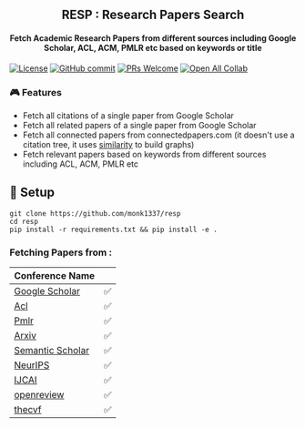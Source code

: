 <h2 align="center">RESP : Research Papers Search </h2>
<h4 align="center"> Fetch Academic Research Papers from different sources including Google Scholar, ACL, ACM, PMLR etc based on keywords or title </h3>

[![License](https://img.shields.io/badge/License-Apache_2.0-blue.svg)](https://opensource.org/licenses/Apache-2.0)
[![GitHub commit](https://img.shields.io/github/last-commit/monk1337/resp)](https://github.com/monk1337/resp/commits/main)
[![PRs Welcome](https://img.shields.io/badge/PRs-welcome-brightgreen.svg?style=flat-square)](http://makeapullrequest.com)
[![Open All Collab](https://colab.research.google.com/assets/colab-badge.svg)](https://colab.research.google.com/drive/188cWcZrBRVGAF3Dp_5uswmLgbBNKSioB?usp=sharing)



### 🎮 Features

- Fetch all citations of a single paper from Google Scholar
- Fetch all related papers of a single paper from Google Scholar
- Fetch all connected papers from connectedpapers.com (it doesn't use a citation tree, it uses [similarity](https://www.connectedpapers.com/about) to build graphs)
- Fetch relevant papers based on keywords from different sources including ACL, ACM, PMLR etc



## 🤖 Setup

```shell
git clone https://github.com/monk1337/resp
cd resp 
pip install -r requirements.txt && pip install -e .
```






### Fetching Papers from :

| Conference Name |  |
|-------------|-------|
| [Google Scholar](https://scholar.google.com/) | ✅    |
| [Acl](https://aclanthology.org/) | ✅    |
| [Pmlr](https://proceedings.mlr.press/) | ✅    |
| [Arxiv](https://arxiv.org/) | ✅    |
| [Semantic Scholar](https://www.semanticscholar.org/) | ✅    |
| [NeurIPS](https://nips.cc/) | ✅    |
| [IJCAI](https://www.ijcai.org/) | ✅    |
| [openreview](https://openreview.net/) | ✅    |
| [thecvf](https://openaccess.thecvf.com/menu) | ✅    |

